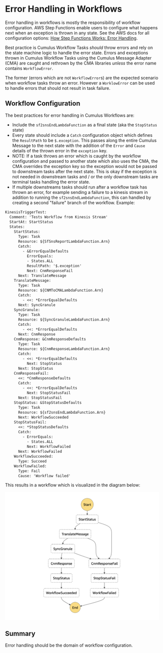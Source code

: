 # Error Handling in Workflows

Error handling in workflows is mostly the responsibility of workflow configuration. AWS Step Functions enable users to configure what happens next when an exception is thrown in any state. See the AWS docs for all configuration options: [How Step Functions Works: Error Handling](https://docs.aws.amazon.com/step-functions/latest/dg/concepts-error-handling.html).

Best practice is Cumulus Workflow Tasks _should_ throw errors and rely on the state machine logic to handle the error state. Errors and exceptions thrown in Cumulus Workflow Tasks using the Cumulus Message Adapter (CMA) are caught and rethrown by the CMA libraries _unless_ the error name contains `WorkflowError`.

The former (errors which are not `WorkflowError`s) are the expected scenario when workflow tasks throw an error. However a `WorklowError` can be used to handle errors that should not result in task failure.

## Workflow Configuration

The best practices for error handling in Cumulus Workflows are:

* Include the `sf2snsEndLambdaFunction` as a final state (aka the `StopStatus` state)
* Every state should include a `Catch` configuration object which defines the `ResultPath` to be `$.exception`. This passes along the entire Cumulus Message to the next state with the addition of the `Error` and `Cause` details of the thrown error in the `exception` key.
* NOTE: If a task throws an error which is caught by the workflow configuration and passed to another state which also uses the CMA, the CMA overrides the exception key so the exception would not be passed to downstream tasks after the next state. This is okay if the exception is not needed in downstream tasks and / or the only downstream tasks are terminal tasks handling the error state.
* If multiple downstreams tasks should run after a workflow task has thrown an error, for example sending a failure to a kinesis stream in addition to running the `sf2snsEndLambdaFunction`, this can handled by creating a second "failure" branch of the workflow. Example:

```
KinesisTriggerTest:
  Comment: 'Tests Workflow from Kinesis Stream'
  StartAt: StartStatus
  States:
    StartStatus:
      Type: Task
      Resource: ${SfSnsReportLambdaFunction.Arn}
      Catch:
        - &ErrorEqualDefaults
          ErrorEquals:
          - States.ALL
          ResultPath: '$.exception'
          Next: CnmResponseFail
      Next: TranslateMessage
    TranslateMessage:
      Type: Task
      Resource: ${CNMToCMALambdaFunction.Arn}
      Catch:
        - <<: *ErrorEqualDefaults
      Next: SyncGranule
    SyncGranule:
      Type: Task
      Resource: ${SyncGranuleLambdaFunction.Arn}
      Catch:
        - <<: *ErrorEqualDefaults
      Next: CnmResponse
    CnmResponse: &CnmResponseDefaults
      Type: Task
      Resource: ${CnmResponseLambdaFunction.Arn}
      Catch:
        - <<: *ErrorEqualDefaults
          Next: StopStatus
      Next: StopStatus
    CnmResponseFail:
      <<: *CnmResponseDefaults  
      Catch:
        - <<: *ErrorEqualDefaults
          Next: StopStatusFail          
      Next: StopStatusFail     
    StopStatus: &StopStatusDefaults
      Type: Task
      Resource: ${sf2snsEndLambdaFunction.Arn}
      Next: WorkflowSucceeded
    StopStatusFail:
      <<: *StopStatusDefaults
      Catch:
        - ErrorEquals:
          - States.ALL
          Next: WorkflowFailed
      Next: WorkflowFailed
    WorkflowSucceeded:
      Type: Succeed
    WorkflowFailed:
      Type: Fail
      Cause: 'Workflow failed'
```

This results in a workflow which is visualized in the diagram below:

![Kinesis Workflow](./kinesis-workflow.png)

## Summary

Error handling should be the domain of workflow configuration.
